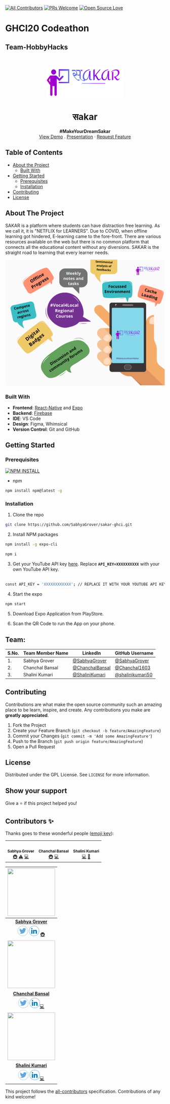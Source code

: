 <!--
<!-- ALL-CONTRIBUTORS-BADGE:START - Do not remove or modify this section -->
[![All Contributors](https://img.shields.io/badge/all_contributors-2-orange.svg?style=flat-square)](#contributors-) [![PRs Welcome](https://img.shields.io/badge/PRs-welcome-brightgreen.svg?style=flat&logo=github)](https://github.com/SabhyaGrover/sakar-ghci)  [![Open Source Love](https://badges.frapsoft.com/os/v2/open-source.svg?v=103)](https://github.com/SabhyaGrover/sakar-ghci)
<!-- ALL-CONTRIBUTORS-BADGE:END -->






<!-- PROJECT SHIELDS -->
<!--
*** I'm using markdown "reference style" links for readability.
*** Reference links are enclosed in brackets [ ] instead of parentheses ( ).
*** See the bottom of this document for the declaration of the reference variables
*** for contributors-url, forks-url, etc. This is an optional, concise syntax you may use.
*** https://www.markdownguide.org/basic-syntax/#reference-style-links
-->


# GHCI20 Codeathon
## Team-HobbyHacks



<!-- PROJECT LOGO -->
<br />
<p align="center">
  <a href="https://github.com/SabhyaGrover/sakar-ghci" >
    <img src="assets/6OEYgIQ - Imgur.png" alt="Logo" width="250" height="100">
  </a>

  <h1 align="center">सakar</h1>

  <p align="center">
  <b>#MakeYourDreamSakar</b>
    <br />
    <a href="https://expo.io/@hobbyhacks/sakar">View Demo</a>
    .
    <a href="https://www.canva.com/design/DAEEf8oucD0/i_lWhFL7RlochasNVcZ9aQ/view?utm_content=DAEEf8oucD0&utm_campaign=designshare&utm_medium=link&utm_source=publishsharelink">Presentation</a>
    ·
    <a href="https://github.com/SabhyaGrover/sakar-ghci/issues">Request Feature</a>
  </p>
</p>



<!-- TABLE OF CONTENTS -->
## Table of Contents

* [About the Project](#about-the-project)
  * [Built With](#built-with)
* [Getting Started](#getting-started)
  * [Prerequisites](#prerequisites)
  * [Installation](#installation)
* [Contributing](#contributing)
* [License](#license)





<!-- ABOUT THE PROJECT -->
## About The Project

SAKAR is a platform where students can have distraction free learning. As we call it, it is "NETFLIX for LEARNERS". Due to COVID, when offline learning got hindered, E-learning
came to the fore-front. There are various resources available on the web but there is no common platform that connects all the educational content without any diversions. SAKAR is the straight road to learning that every learner needs.
<p align="center">
 <img src="assets/images/features.png" alt="features" >
</p>

### Built With

- **Frontend**: [React-Native](https://reactnative.dev/) and [Expo](https://expo.io/)
- **Backend**: [Firebase](https://firebase.google.com/)
- **IDE**: VS Code
- **Design**: Figma, Whimsical
- **Version Control**: Git and GitHub


<!-- GETTING STARTED -->
## Getting Started

### Prerequisites   
[![NPM INSTALL](http://img.shields.io/badge/npm-install-blue.svg?style=flat&logo=npm)](https://docs.npmjs.com/getting-started/installing-npm-packages-locally) 
* npm
```sh
npm install npm@latest -g
```

### Installation


1. Clone the repo
```sh
git clone https://github.com/SabhyaGrover/sakar-ghci.git
```
2. Install NPM packages
```sh
npm install -g expo-cli
```
```sh
npm i
```
3. Get your YouTube API key [here](https://developers.google.com/youtube/v3/getting-started). Replace **`API_KEY=XXXXXXXXXX`** with your own YouTube API key.

```sh

const API_KEY = 'XXXXXXXXXXXX'; // REPLACE IT WITH YOUR YOUTUBE API KEY

```
4. Start the expo
```sh
npm start
```
5. Download Expo Application from PlayStore.

6. Scan the QR Code to run the App on your phone.

## Team:


| S.No. | Team Member Name | LinkedIn | GitHub Username |
| --------------- | --------------- | --------------- | --------------- |
| 1. | Sabhya Grover | [@SabhyaGrover](https://www.linkedin.com/in/sabhyagrover/) | [@SabhyaGrover](https://github.com/SabhyaGrover) |
| 2. | Chanchal Bansal | [@ChanchalBansal](https://www.linkedin.com/in/chanchal-bansal-4b6778193/)| [@Chanchal1603](https://github.com/Chanchal1603)  |
| 3. | Shalini Kumari | [@ShaliniKumari](https://www.linkedin.com/in/shalinikumari50/) | [@shalinikumari50](https://github.com/shalinikumari50)  |



<!-- CONTRIBUTING -->
## Contributing

Contributions are what make the open source community such an amazing place to be learn, inspire, and create. Any contributions you make are **greatly appreciated**.

1. Fork the Project
2. Create your Feature Branch (`git checkout -b feature/AmazingFeature`)
3. Commit your Changes (`git commit -m 'Add some AmazingFeature'`)
4. Push to the Branch (`git push origin feature/AmazingFeature`)
5. Open a Pull Request



<!-- LICENSE -->
## License

Distributed under the GPL License. See `LICENSE` for more information.

## Show your support

Give a ⭐️ if this project helped you!



## Contributors ✨

Thanks goes to these wonderful people ([emoji key](https://allcontributors.org/docs/en/emoji-key)):

<!-- ALL-CONTRIBUTORS-LIST:START - Do not remove or modify this section -->
<!-- prettier-ignore-start -->
<!-- markdownlint-disable -->
<table>
  <tr>
    <td align="center"><a href="https://github.com/SabhyaGrover"><img src="https://avatars1.githubusercontent.com/u/43875565?v=4" width="100px;" alt=""/><br /><sub><b>Sabhya Grover</b></sub></a><br /><a href="#infra-SabhyaGrover" title="Infrastructure (Hosting, Build-Tools, etc)">🚇</a> <a href="https://github.com/SabhyaGrover/sakar-ghci/commits?author=SabhyaGrover" title="Tests">⚠️</a> <a href="https://github.com/SabhyaGrover/sakar-ghci/commits?author=SabhyaGrover" title="Code">💻</a></td>
    <td align="center"><a href="https://www.linkedin.com/in/chanchal-bansal-4b6778193/"><img src="https://avatars3.githubusercontent.com/u/58745337?v=4" width="100px;" alt=""/><br /><sub><b>Chanchal Bansal</b></sub></a><br /><a href="#infra-Chanchal1603" title="Infrastructure (Hosting, Build-Tools, etc)">🚇</a> <a href="https://github.com/SabhyaGrover/sakar-ghci/commits?author=Chanchal1603" title="Code">💻</a></td>
   <td align="center"><a href="https://github.com/shalinikumari50"><img src="https://avatars0.githubusercontent.com/u/48484815?v=4" width="100px;" alt=""/><br /><sub><b>Shalini Kumari</b></sub></a><br /><a href="https://github.com/SabhyaGrover/sakar-ghci/commits?author=shalinikumari50" title="Code">💻</a> <a href="#design-shalinikumari50" title="Design">🎨</a></td>

  </tr>
</table>




|<a href="https://github.com/SabhyaGrover"><img src="https://avatars1.githubusercontent.com/u/43875565?v=4" width=150px height=150px /></a>|
| :------------------------------------------------------------------------------------------------------------------------------------------------------------------------------------------------------------------------------------------------------------------------------------------------------------------------------------------: |
|**[Sabhya Grover](https://github.com/SabhyaGrover)**|
| <a href="https://twitter.com/GroverSabhya"><img src="assets/twitter.png" width="32px" height="32px"></a> <a href="https://www.linkedin.com/in/sabhyagrover/"><img src="assets/linkedin.png" width="32px" height="32px"></a> <a href="#infra-SabhyaGrover" title="Infrastructure (Hosting, Build-Tools, etc)">🚇</a> |
|<a href="https://github.com/Chanchal1603"><img src="https://avatars3.githubusercontent.com/u/58745337?v=4" width=150px height=150px /></a>|| :------------------------------------------------------------------------------------------------------------------------------------------------------------------------------------------------------------------------------------------------------------------------------------------------------------------------------------------: |
|**[Chanchal Bansal](https://github.com/Chanchal1603)**|
| <a href="https://twitter.com/Chancha40039094"><img src="assets/twitter.png" width="32px" height="32px"></a> <a href="https://www.linkedin.com/in/chanchal-bansal-4b6778193/"><img src="assets/linkedin.png" width="32px" height="32px"></a><a href="https://github.com/SabhyaGrover/sakar-ghci/commits?author=Chanchal1603" title="Code">💻</a> |
|<a href="https://github.com/shalinikumari50"><img src="https://avatars0.githubusercontent.com/u/48484815?v=4" width=150px height=150px /></a>|| :------------------------------------------------------------------------------------------------------------------------------------------------------------------------------------------------------------------------------------------------------------------------------------------------------------------------------------------: |
|**[Shalini Kumari](https://github.com/shalinikumari50)**|
| <a href="https://twitter.com/shalinikumari50"><img src="assets/twitter.png" width="32px" height="32px"></a> <a href="https://www.linkedin.com/in/shalinikumari50"><img src="assets/linkedin.png" width="32px" height="32px"></a><a href="https://github.com/SabhyaGrover/sakar-ghci/commits?author=shalinikumari50" title="Code">💻</a>|


This project follows the [all-contributors](https://github.com/all-contributors/all-contributors) specification. Contributions of any kind welcome!
